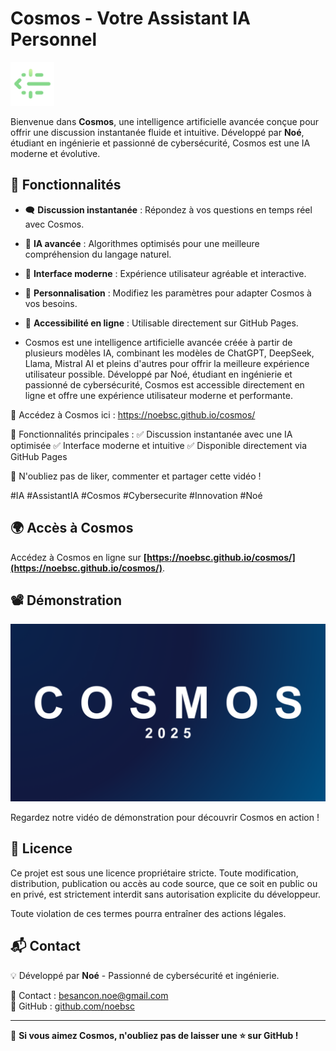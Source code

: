 # Cosmos - Votre Assistant IA Personnel

<img src="icone.png" alt="Cosmos Logo" width="70">

Bienvenue dans **Cosmos**, une intelligence artificielle avancée conçue pour offrir une discussion instantanée fluide et intuitive. Développé par **Noé**, étudiant en ingénierie et passionné de cybersécurité, Cosmos est une IA moderne et évolutive.

## 🚀 Fonctionnalités

- 🗨️ **Discussion instantanée** : Répondez à vos questions en temps réel avec Cosmos.
- 🤖 **IA avancée** : Algorithmes optimisés pour une meilleure compréhension du langage naturel.
- 🎨 **Interface moderne** : Expérience utilisateur agréable et interactive.
- 🔧 **Personnalisation** : Modifiez les paramètres pour adapter Cosmos à vos besoins.
- 📡 **Accessibilité en ligne** : Utilisable directement sur GitHub Pages.

- Cosmos est une intelligence artificielle avancée créée à partir de plusieurs modèles IA, combinant les modèles de ChatGPT, DeepSeek, Llama, Mistral AI et pleins d'autres pour offrir la meilleure expérience utilisateur possible.
Développé par Noé, étudiant en ingénierie et passionné de cybersécurité, Cosmos est accessible directement en ligne et offre une expérience utilisateur moderne et performante.

🔗 Accédez à Cosmos ici : https://noebsc.github.io/cosmos/

🚀 Fonctionnalités principales :
✅ Discussion instantanée avec une IA optimisée
✅ Interface moderne et intuitive
✅ Disponible directement via GitHub Pages

📢 N'oubliez pas de liker, commenter et partager cette vidéo !

#IA #AssistantIA #Cosmos #Cybersecurite #Innovation #Noé

## 🌍 Accès à Cosmos

Accédez à Cosmos en ligne sur **[https://noebsc.github.io/cosmos/](https://noebsc.github.io/cosmos/)**.

## 📽️ Démonstration

[![Watch the video](COSMOS.png)](https://youtu.be/1-l5iJ9wJD0)

Regardez notre vidéo de démonstration pour découvrir Cosmos en action !

## 📜 Licence

Ce projet est sous une licence propriétaire stricte. Toute modification, distribution, publication ou accès au code source, que ce soit en public ou en privé, est strictement interdit sans autorisation explicite du développeur.

Toute violation de ces termes pourra entraîner des actions légales.

## 📬 Contact

💡 Développé par **Noé** - Passionné de cybersécurité et ingénierie.

📧 Contact : [besancon.noe@gmail.com](mailto:besancon.noe@gmail.com)  
🔗 GitHub : [github.com/noebsc](https://github.com/noebsc)

---

🌟 **Si vous aimez Cosmos, n'oubliez pas de laisser une ⭐ sur GitHub !**
